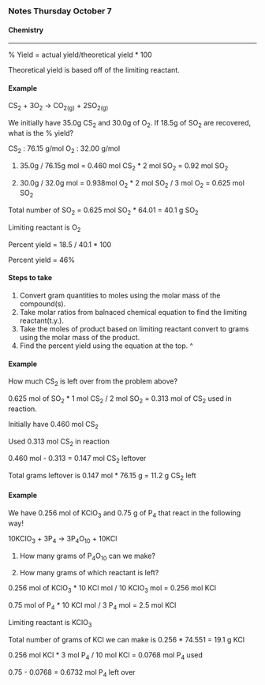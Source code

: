 ### Notes Thursday October 7
#### Chemistry
----

% Yield = actual yield/theoretical yield * 100

Theoretical yield is based off of the limiting reactant.

#### Example

CS<sub>2</sub> + 3O<sub>2</sub> -> CO<sub>2(g)</sub> + 2SO<sub>2(g)</sub>

We initially have 35.0g CS<sub>2</sub> and 30.0g of O<sub>2</sub>. If 18.5g of SO<sub>2</sub> are recovered, what is the % yield?

CS<sub>2</sub> : 76.15 g/mol O<sub>2</sub> : 32.00 g/mol

1. 35.0g / 76.15g mol = 0.460 mol CS<sub>2</sub> * 2 mol SO<sub>2</sub> = 0.92 mol SO<sub>2</sub>

2. 30.0g / 32.0g mol = 0.938mol O<sub>2</sub> * 2 mol SO<sub>2</sub> / 3 mol O<sub>2</sub> = 0.625 mol SO<sub>2</sub>

Total number of SO<sub>2</sub> = 0.625 mol SO<sub>2</sub> * 64.01 = 40.1 g SO<sub>2</sub>

Limiting reactant is O<sub>2</sub>

Percent yield = 18.5 / 40.1 * 100 

Percent yield = 46%


#### Steps to take

1. Convert gram quantities to moles using the molar mass of the compound(s).
2. Take molar ratios from balnaced chemical equation to find the limiting reactant(t.y.).
3. Take the moles of product based on limiting reactant convert to grams using the molar mass of the product.
4. Find the percent yield using the equation at the top. ^

#### Example

How much CS<sub>2</sub> is left over from the problem above?

0.625 mol of SO<sub>2</sub> * 1 mol CS<sub>2</sub> / 2 mol SO<sub>2</sub> = 0.313 mol of CS<sub>2</sub> used in reaction.

Initially have 0.460 mol CS<sub>2</sub>

Used 0.313 mol CS<sub>2</sub> in reaction

0.460 mol - 0.313 = 0.147 mol CS<sub>2</sub> leftover

Total grams leftover is 0.147 mol * 76.15 g = 11.2 g CS<sub>2</sub> left

#### Example

We have 0.256 mol of KClO<sub>3</sub> and 0.75 g of P<sub>4</sub> that react in the following way!

10KClO<sub>3</sub> + 3P<sub>4</sub> -> 3P<sub>4</sub>O<sub>10</sub> + 10KCl

1. How many grams of P<sub>4</sub>O<sub>10</sub> can we make?

2. How many grams of which reactant is left?

0.256 mol of KClO<sub>3</sub> * 10 KCl mol / 10 KClO<sub>3</sub> mol = 0.256 mol KCl

0.75 mol of P<sub>4</sub> * 10 KCl mol / 3 P<sub>4</sub> mol = 2.5 mol KCl

Limiting reactant is KClO<sub>3</sub>

Total number of grams of KCl we can make is 0.256 * 74.551 = 19.1 g KCl

0.256 mol KCl * 3 mol P<sub>4</sub> / 10 mol KCl = 0.0768 mol P<sub>4</sub> used

0.75 - 0.0768 = 0.6732 mol P<sub>4</sub> left over